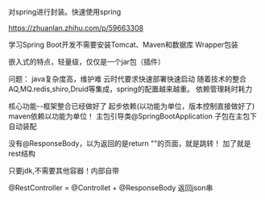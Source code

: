 对spring进行封装。快速使用spring

https://zhuanlan.zhihu.com/p/59663308

学习Spring Boot开发不需要安装Tomcat、Maven和数据库
Wrapper包装


嵌入式的特点，轻量级，仅仅是一个jar包（插件）


问题：
    java复杂度高，维护难
    云时代要求快速部署快速启动
    随着技术的整合AQ,MQ.redis,shiro,Druid等集成，spring的配置越来越重。
    依赖管理耗时耗力
    
核心功能--框架整合已经做好了
    起步依赖(以功能为单位，版本控制直接做好了)
        maven依赖以功能为单位！
        主包引导类@SpringBootApplication
        子包在主包下
    自动装配
        
没有@ResponseBody，以为返回的是return ""的页面，就是跳转！
加了就是rest结构


只要jdk,不需要其他容器！内部自带

@RestController = @Controllet + @ResponseBody
返回json串
            